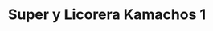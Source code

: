 ---
title: "Super y Licorera Kamachos 1"
url: /san-isidro/super-y-licorera-kamachos-1/
shop: Spirituosen
---